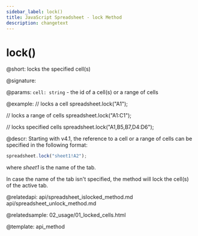 ```yaml
---
sidebar_label: lock()
title: JavaScript Spreadsheet - lock Method
description: changetext
---
```


# lock()

@short: locks the specified cell(s)

@signature:

@params:
`cell: string` - the id of a cell(s) or a range of cells

@example:
// locks a cell
spreadsheet.lock("A1");

// locks a range of cells
spreadsheet.lock("A1:C1");

// locks specified cells
spreadsheet.lock("A1,B5,B7,D4:D6");

@descr:
Starting with v4.1, the reference to a cell or a range of cells can be specified in the following format:

~~~js
spreadsheet.lock("sheet1!A2"); 
~~~

where *sheet1* is the name of the tab.

In case the name of the tab isn't specified, the method will lock the cell(s) of the active tab.

@relatedapi:
api/spreadsheet_islocked_method.md
api/spreadsheet_unlock_method.md

@relatedsample:
02_usage/01_locked_cells.html

@template: api_method
